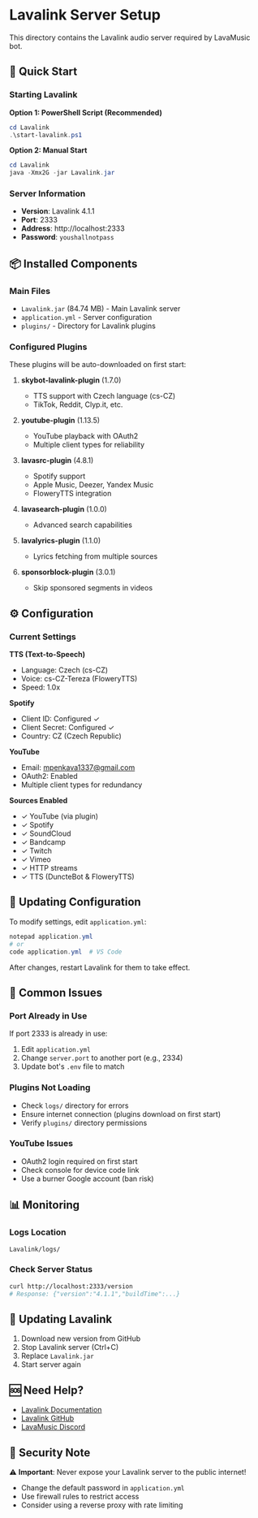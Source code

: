 # Lavalink Server Setup

This directory contains the Lavalink audio server required by LavaMusic bot.

## 🚀 Quick Start

### Starting Lavalink

**Option 1: PowerShell Script (Recommended)**
```powershell
cd Lavalink
.\start-lavalink.ps1
```

**Option 2: Manual Start**
```powershell
cd Lavalink
java -Xmx2G -jar Lavalink.jar
```

### Server Information
- **Version**: Lavalink 4.1.1
- **Port**: 2333
- **Address**: http://localhost:2333
- **Password**: `youshallnotpass`

## 📦 Installed Components

### Main Files
- `Lavalink.jar` (84.74 MB) - Main Lavalink server
- `application.yml` - Server configuration
- `plugins/` - Directory for Lavalink plugins

### Configured Plugins
These plugins will be auto-downloaded on first start:

1. **skybot-lavalink-plugin** (1.7.0)
   - TTS support with Czech language (cs-CZ)
   - TikTok, Reddit, Clyp.it, etc.

2. **youtube-plugin** (1.13.5)
   - YouTube playback with OAuth2
   - Multiple client types for reliability

3. **lavasrc-plugin** (4.8.1)
   - Spotify support
   - Apple Music, Deezer, Yandex Music
   - FloweryTTS integration

4. **lavasearch-plugin** (1.0.0)
   - Advanced search capabilities

5. **lavalyrics-plugin** (1.1.0)
   - Lyrics fetching from multiple sources

6. **sponsorblock-plugin** (3.0.1)
   - Skip sponsored segments in videos

## ⚙️ Configuration

### Current Settings

**TTS (Text-to-Speech)**
- Language: Czech (cs-CZ)
- Voice: cs-CZ-Tereza (FloweryTTS)
- Speed: 1.0x

**Spotify**
- Client ID: Configured ✓
- Client Secret: Configured ✓
- Country: CZ (Czech Republic)

**YouTube**
- Email: mpenkava1337@gmail.com
- OAuth2: Enabled
- Multiple client types for redundancy

**Sources Enabled**
- ✓ YouTube (via plugin)
- ✓ Spotify
- ✓ SoundCloud
- ✓ Bandcamp
- ✓ Twitch
- ✓ Vimeo
- ✓ HTTP streams
- ✓ TTS (DuncteBot & FloweryTTS)

## 🔧 Updating Configuration

To modify settings, edit `application.yml`:

```powershell
notepad application.yml
# or
code application.yml  # VS Code
```

After changes, restart Lavalink for them to take effect.

## 📝 Common Issues

### Port Already in Use
If port 2333 is already in use:
1. Edit `application.yml`
2. Change `server.port` to another port (e.g., 2334)
3. Update bot's `.env` file to match

### Plugins Not Loading
- Check `logs/` directory for errors
- Ensure internet connection (plugins download on first start)
- Verify `plugins/` directory permissions

### YouTube Issues
- OAuth2 login required on first start
- Check console for device code link
- Use a burner Google account (ban risk)

## 📊 Monitoring

### Logs Location
```
Lavalink/logs/
```

### Check Server Status
```bash
curl http://localhost:2333/version
# Response: {"version":"4.1.1","buildTime":...}
```

## 🔄 Updating Lavalink

1. Download new version from GitHub
2. Stop Lavalink server (Ctrl+C)
3. Replace `Lavalink.jar`
4. Start server again

## 🆘 Need Help?

- [Lavalink Documentation](https://lavalink.dev/)
- [Lavalink GitHub](https://github.com/lavalink-devs/Lavalink)
- [LavaMusic Discord](https://discord.gg/YQsGbTwPBx)

## 🔐 Security Note

⚠️ **Important**: Never expose your Lavalink server to the public internet!
- Change the default password in `application.yml`
- Use firewall rules to restrict access
- Consider using a reverse proxy with rate limiting
